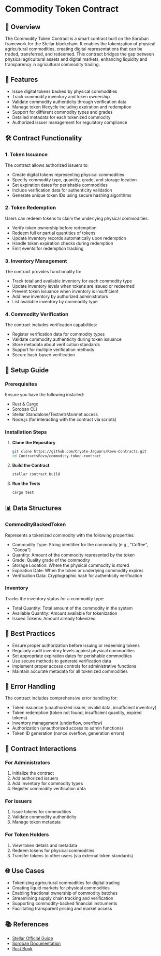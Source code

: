 # Commodity Token Contract

## 🎯 Overview
The Commodity Token Contract is a smart contract built on the Soroban framework for the Stellar blockchain. It enables the tokenization of physical agricultural commodities, creating digital representations that can be traded, transferred, and redeemed. This contract bridges the gap between physical agricultural assets and digital markets, enhancing liquidity and transparency in agricultural commodity trading.

## 📜 Features
- Issue digital tokens backed by physical commodities
- Track commodity inventory and token ownership
- Validate commodity authenticity through verification data
- Manage token lifecycle including expiration and redemption
- Support for different commodity types and grades
- Detailed metadata for each tokenized commodity
- Authorized issuer management for regulatory compliance

## 🛠 Contract Functionality
### **1. Token Issuance**
The contract allows authorized issuers to:
- Create digital tokens representing physical commodities
- Specify commodity type, quantity, grade, and storage location
- Set expiration dates for perishable commodities
- Include verification data for authenticity validation
- Generate unique token IDs using secure hashing algorithms

### **2. Token Redemption**
Users can redeem tokens to claim the underlying physical commodities:
- Verify token ownership before redemption
- Redeem full or partial quantities of tokens
- Update inventory records automatically upon redemption
- Handle token expiration checks during redemption
- Emit events for redemption tracking

### **3. Inventory Management**
The contract provides functionality to:
- Track total and available inventory for each commodity type
- Update inventory levels when tokens are issued or redeemed
- Prevent token issuance when inventory is insufficient
- Add new inventory by authorized administrators
- List available inventory by commodity type

### **4. Commodity Verification**
The contract includes verification capabilities:
- Register verification data for commodity types
- Validate commodity authenticity during token issuance
- Store metadata about verification standards
- Support for multiple verification methods
- Secure hash-based verification

## 🚀 Setup Guide
### **Prerequisites**
Ensure you have the following installed:
- Rust & Cargo
- Soroban CLI
- Stellar Standalone/Testnet/Mainnet access
- Node.js (for interacting with the contract via scripts)

### **Installation Steps**
1. **Clone the Repository**
   ```bash
   git clone https://github.com/Crypto-Jaguars/Revo-Contracts.git
   cd ContractsRevo/commodity-token-contract
   ```
2. **Build the Contract**
   ```bash
   stellar contract build
   ```
3. **Run the Tests**
   ```bash
   cargo test
   ```

## 📊 Data Structures
### **CommodityBackedToken**
Represents a tokenized commodity with the following properties:
- Commodity Type: String identifier for the commodity (e.g., "Coffee", "Cocoa")
- Quantity: Amount of the commodity represented by the token
- Grade: Quality grade of the commodity
- Storage Location: Where the physical commodity is stored
- Expiration Date: When the token or underlying commodity expires
- Verification Data: Cryptographic hash for authenticity verification

### **Inventory**
Tracks the inventory status for a commodity type:
- Total Quantity: Total amount of the commodity in the system
- Available Quantity: Amount available for tokenization
- Issued Tokens: Amount already tokenized

## 📌 Best Practices
- Ensure proper authorization before issuing or redeeming tokens
- Regularly audit inventory levels against physical commodities
- Set appropriate expiration dates for perishable commodities
- Use secure methods to generate verification data
- Implement proper access controls for administrative functions
- Maintain accurate metadata for all tokenized commodities

## 📖 Error Handling
The contract includes comprehensive error handling for:
- Token issuance (unauthorized issuer, invalid data, insufficient inventory)
- Token redemption (token not found, insufficient quantity, expired tokens)
- Inventory management (underflow, overflow)
- Authorization (unauthorized access to admin functions)
- Token ID generation (nonce overflow, generation errors)

## 🔄 Contract Interactions
### **For Administrators**
1. Initialize the contract
2. Add authorized issuers
3. Add inventory for commodity types
4. Register commodity verification data

### **For Issuers**
1. Issue tokens for commodities
2. Validate commodity authenticity
3. Manage token metadata

### **For Token Holders**
1. View token details and metadata
2. Redeem tokens for physical commodities
3. Transfer tokens to other users (via external token standards)

## 🌐 Use Cases
- Tokenizing agricultural commodities for digital trading
- Creating liquid markets for physical commodities
- Enabling fractional ownership of commodity batches
- Streamlining supply chain tracking and verification
- Supporting commodity-backed financial instruments
- Facilitating transparent pricing and market access

## 📚 References
- [Stellar Official Guide](https://developers.stellar.org/docs/)
- [Soroban Documentation](https://soroban.stellar.org/)
- [Rust Book](https://doc.rust-lang.org/book/)
